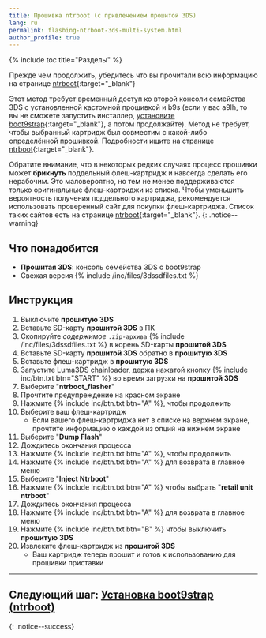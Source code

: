 ```yaml
---
title: Прошивка ntrboot (с привлечением прошитой 3DS)
lang: ru
permalink: flashing-ntrboot-3ds-multi-system.html
author_profile: true
---
```

{% include toc title="Разделы" %}

Прежде чем продолжить, убедитесь что вы прочитали всю информацию на странице [ntrboot](ntrboot){:target="_blank"}

Этот метод требует временный доступ ко второй консоли семейства 3DS с установленной кастомной прошивкой и b9s (если у вас a9lh, то вы не сможете запустить инсталлер, [установите boot9strap](a9lh-to-b9s){:target="_blank"}, а потом продолжайте). Метод не требует, чтобы выбранный картридж был совместим с какой-либо определённой прошивкой. Подробности ищите на странице [ntrboot](ntrboot){:target="_blank"}.

Обратите внимание, что в некоторых редких случаях процесс прошивки может **брикнуть** поддельный флеш-картридж и навсегда сделать его нерабочим. Это маловероятно, но тем не менее поддерживаются только оригинальные флеш-картриджи из списка. Чтобы уменьшить вероятность получения поддельного картриджа, рекомендуется использовать проверенный сайт для покупки флеш-картриджа. Список таких сайтов есть на странице [ntrboot](ntrboot#список-совместимых-флеш-картриджей){:target="_blank"}.
{: .notice--warning}

## Что понадобится

* **Прошитая 3DS**: консоль семейства 3DS с boot9strap
* Свежая версия {% include /inc/files/3dssdfiles.txt %}

## Инструкция

1. Выключите **прошитую 3DS**
1. Вставьте SD-карту **прошитой 3DS** в ПК
1. Скопируйте _содержимое_ `.zip-архива` {% include /inc/files/3dssdfiles.txt %} в корень SD-карты **прошитой 3DS**
1. Вставьте SD-карту **прошитой 3DS** обратно в **прошитую 3DS**
1. Вставьте флеш-картридж в **прошитую 3DS**
1. Запустите Luma3DS chainloader, держа нажатой кнопку {% include inc/btn.txt btn="START" %} во время загрузки на **прошитой 3DS**
1. Выберите "**ntrboot_flasher**"
1. Прочтите предупреждение на красном экране
1. Нажмите {% include inc/btn.txt btn="A" %}, чтобы продолжить
1. Выберите ваш флеш-картридж
	+ Если вашего флеш-картриджа нет в списке на верхнем экране, прочтите информацию о каждой из опций на нижнем экране
1. Выберите "**Dump Flash**"
1. Дождитесь окончания процесса
1. Нажмите {% include inc/btn.txt btn="A" %}, чтобы продолжить
1. Нажмите {% include inc/btn.txt btn="A" %} для возврата в главное меню
1. Выберите "**Inject Ntrboot**"
1. Нажмите {% include inc/btn.txt btn="A" %} чтобы выбрать "**retail unit ntrboot**"
1. Дождитесь окончания процесса
1. Нажмите {% include inc/btn.txt btn="A" %} для возврата в главное меню
1. Нажмите {% include inc/btn.txt btn="B" %} чтобы выключить **прошитую 3DS**
1. Извлеките флеш-картридж из **прошитой 3DS**
	* Ваш картридж теперь прошит и готов к использованию для прошивки приставки
___

## **Следующий шаг:** [Установка boot9strap (ntrboot)](installing-boot9strap-ntrboot)
{: .notice--success}
